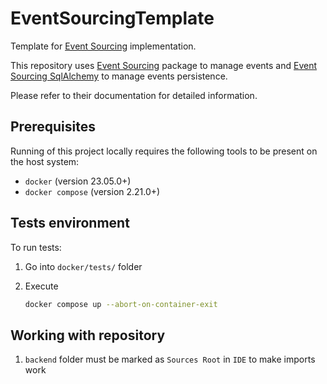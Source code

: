 # EventSourcingTemplate

Template for
[Event Sourcing](https://martinfowler.com/eaaDev/EventSourcing.html)
implementation.

This repository uses
[Event Sourcing](https://github.com/pyeventsourcing/eventsourcing)
package to manage events and
[Event Sourcing SqlAlchemy](https://github.com/pyeventsourcing/eventsourcing-sqlalchemy)
to manage events persistence.

Please refer to their documentation for detailed information.

## Prerequisites

Running of this project locally requires the following tools to be
present on the host system:

* `docker` (version 23.05.0+)
* `docker compose` (version 2.21.0+)

## Tests environment

To run tests:
1. Go into `docker/tests/` folder
2. Execute

    ```bash
    docker compose up --abort-on-container-exit
    ```

## Working with repository

1. `backend` folder must be marked as `Sources Root` in `IDE` to make imports work
